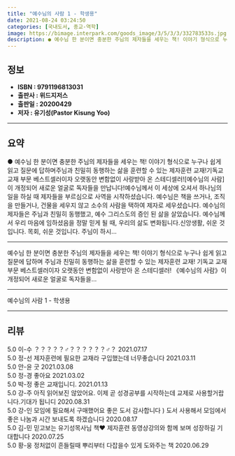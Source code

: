 ```yaml
---
title: "예수님의 사람 1 - 학생용"
date: 2021-08-24 03:24:50
categories: [국내도서, 종교-역학]
image: https://bimage.interpark.com/goods_image/3/5/3/3/332783533s.jpg
description: ● 예수님 한 분이면 충분한 주님의 제자들을 세우는 책! 이야기 형식으로 누구나 쉽게 읽고 질문에 답하며주님과 친밀히 동행하는 삶을 훈련할 수 있는 제자훈련 교재!기독교 교재 부문 베스트셀러이자 오랫동안 변함없이 사랑받아 온 스테디셀러![예수님의 사람]이 개정되어 새로운 얼굴로 독자들
---
```


## **정보**

- **ISBN : 9791196813031**
- **출판사 : 위드지저스**
- **출판일 : 20200429**
- **저자 : 유기성(Pastor Kisung Yoo)**

------



## **요약**

●  예수님 한 분이면 충분한 주님의 제자들을 세우는 책! 이야기 형식으로 누구나 쉽게 읽고 질문에 답하며주님과 친밀히 동행하는 삶을 훈련할 수 있는 제자훈련 교재!기독교 교재 부문 베스트셀러이자 오랫동안 변함없이 사랑받아 온 스테디셀러![예수님의 사람]이 개정되어 새로운 얼굴로 독자들을 만납니다!예수님께서 이 세상에 오셔서 하나님의 일을 하실 때 제자들을 부르심으로 사역을 시작하셨습니다. 예수님은 책을 쓰거나, 조직을 만들거나, 건물을 세우지 않고 소수의 사람을 택하여 제자로 세우셨습니다. 예수님의 제자들은 주님과 친밀히 동행했고, 예수 그리스도의 증인 된 삶을 살았습니다. 예수님께서 우리 마음에 임하셨음을 정말 믿게 될 때, 우리의 삶도 변화됩니다.신앙생활, 쉬운 것입니다. 목회, 쉬운 것입니다. 주님이 하시...

------

예수님 한 분이면 충분한 주님의 제자들을 세우는 책! 
이야기 형식으로 누구나 쉽게 읽고 질문에 답하며 주님과 친밀히 동행하는 삶을 훈련할 수 있는 제자훈련 교재!
기독교 교재 부문 베스트셀러이자 오랫동안 변함없이 사랑받아 온 스테디셀러!
《예수님의 사람》이 개정되어 새로운 얼굴로 독자들을... 

------


예수님의 사람 1 - 학생용 

------


## **리뷰** 

5.0 이-수 ？？？？？♂？？？？？？♂？ 2021.07.17 <br/>5.0 정-선 제자훈련에 필요한 교재라 구입했는데 너무좋습니다 2021.03.11 <br/>5.0 안-윤 굿 2021.03.08 <br/>5.0 정-경 좋아요 2021.03.02 <br/>5.0 박-정 좋은 교재입니디. 2021.01.13 <br/>5.0 강-주 아직 읽어보진 않았어요. 이제 곧 성경공부를 시작하는데 교제로 사용할거랍니다.기대가 됩니디 2020.08.31 <br/>5.0 강-인 모임에 필요해서 구매했어요 좋은 도서 감사합니다 )
도서 사용해서 모임에서 좋은 나눔과 시간 보내도록 하겠습니다 2020.08.17 <br/>5.0 김-민 믿고보는 유기성목사님 책♥ 제자훈련 동영상강의와 함께 보며 성장하길 기대합니다 2020.07.25 <br/>5.0 황-웅 정처없이 흔들릴때 뿌리부터 다잡을수 있게 도와주는 책 2020.06.29 <br/>